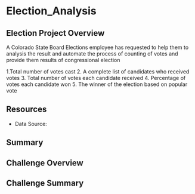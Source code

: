 # Election_Analysis


## Election Project Overview
A Colorado State Board Elections employee has requested to help them to analysis the result and automate the process of counting of votes and provide them results of congressional election

1.Total number of votes cast
2. A complete list of candidates who received votes
3. Total number of votes each candidate received
4. Percentage of votes each candidate won
5. The winner of the election based on popular vote

## Resources
* Data Source:

## Summary

## Challenge Overview

## Challenge Summary

